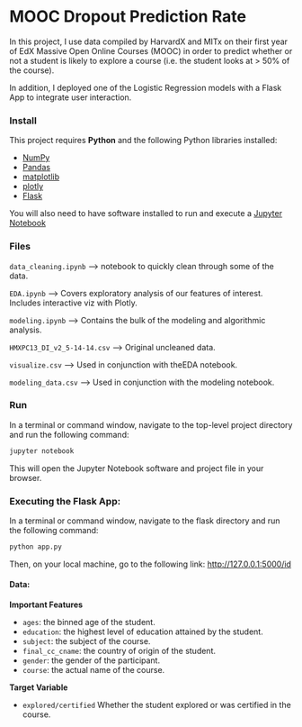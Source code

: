 # MOOC Dropout Prediction Rate


In this project, I use data compiled by HarvardX and MITx on their first year of EdX Massive Open Online Courses (MOOC) in 
order to predict whether or not a student is likely to explore a course (i.e. the student looks at > 50% of the course).

In addition, I deployed one of the Logistic Regression models with a Flask App to integrate user interaction.

### Install

This project requires **Python** and the following Python libraries installed:

- [NumPy](http://www.numpy.org/)
- [Pandas](http://pandas.pydata.org/)
- [matplotlib](http://matplotlib.org/)
- [plotly](http://plot.ly/python/)
- [Flask](http://flask.pocoo.org/)

You will also need to have software installed to run and execute a [Jupyter Notebook](http://ipython.org/notebook.html)


### Files

`data_cleaning.ipynb` --> notebook to quickly clean through some of the data.  

`EDA.ipynb` --> Covers exploratory analysis of our features of interest. Includes interactive viz with Plotly. 

`modeling.ipynb` --> Contains the bulk of the modeling and algorithmic analysis. 

`HMXPC13_DI_v2_5-14-14.csv` --> Original uncleaned data. 

`visualize.csv` --> Used in conjunction with theEDA notebook. 

`modeling_data.csv` --> Used in conjunction with the modeling notebook. 


### Run

In a terminal or command window, navigate to the top-level project directory and run the following command:


```bash
jupyter notebook
```

This will open the Jupyter Notebook software and project file in your browser.


### Executing the Flask App:

In a terminal or command window, navigate to the flask directory and run the following command:

```bash
python app.py
```

Then, on your local machine, go to the following link: http://127.0.0.1:5000/id 

#### Data:

  
**Important Features**
- `ages`: the binned age of the student. 
- `education`: the highest level of education attained by the student. 
- `subject`: the subject of the course. 
- `final_cc_cname`: the country of origin of the student. 
- `gender`: the gender of the participant. 
- `course`: the actual name of the course. 


**Target Variable**
- `explored/certified` Whether the student explored or was certified in the course.  
